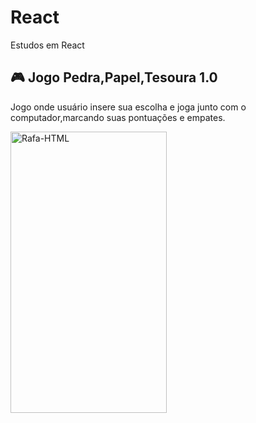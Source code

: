 # React
Estudos em React

## 🎮 Jogo Pedra,Papel,Tesoura 1.0
Jogo onde usuário insere sua escolha e joga junto com o computador,marcando suas pontuações e empates.

  <img align="center"  alt="Rafa-HTML" height="450" width="250" src="https://media.discordapp.net/attachments/1022605277469626472/1101254814899388516/jogo.gif?width=274&height=491">
  
